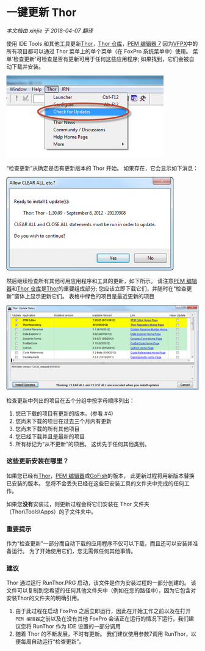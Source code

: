 ﻿一键更新 Thor
===
_本文档由 xinjie 于 2018-04-07 翻译_

使用 IDE Tools 和其他工具更新[Thor](Thor.md)，[Thor 仓库](Thor_repository.md)，[PEM 编辑器 7](https://github.com/VFPX/PEMEditor) 因为[VFPX](https://github.com/VFPX)中的所有项目都可以通过 Thor 菜单上的单个菜单（在 FoxPro 系统菜单中）使用。 菜单'检查更新'可检查是否有更新可用于任何这些应用程序; 如果找到，它们会被自动下载并安装。

![](Images/Thor_One-Cick_Update_image_4.png)

“检查更新”从确定是否有更新版本的 Thor 开始。 如果存在，它会显示如下消息：

![](Images/Thor_One-Cick_Update_SNAGHTML17f44631.png)

然后继续检查所有其他可用应用程序和工具的更新，如下所示。 请注意[PEM 编辑器](https://github.com/VFPX/PEMEditor)和[Thor 仓库](Thor_repository.md)是[Thor](Thor.md)的重要组成部分; 您应该立即下载它们，并随时在“检查更新”窗体上显示更新它们。 表格中绿色的项目是最近更新的项目

![](Images/Thor_One-Cick_Update_SNAGHTML1f1f7c63.png)

检查更新中列出的项目在五个分组中按字母顺序列出：

1.  您已下载的项目有更新的版本。(参看 #4)
2.  您尚未下载的项目在过去三个月内有更新
3.  您尚未下载的所有其他项目
4.  您已经下载并且是最新的项目
5.  所有标记为“从不更新”的项目。 这优先于任何其他类别。

### 这些更新安装在哪里？

如果您已经有[Thor](Thor.md)，[PEM 编辑器](https://github.com/VFPX/PEMEditor)或[GoFish](https://github.com/mattslay/GoFish)的版本， 此更新过程将用新版本替换已安装的版本。 您将不会丢失已经在这些已安装工具的文件夹中完成的任何工作。

如果您**没有**安装过，则更新过程会将它们安装在 Thor 文件夹（Thor\Tools\Apps）的子文件夹中。

### 重要提示

作为“检查更新”一部分而自动下载的应用程序不仅可以下载，而且还可以安装并准备运行。 为了开始使用它们，您无需做任何其他事情。

### 建议

Thor 通过运行 RunThor.PRG 启动，该文件是作为安装过程的一部分创建的。 该文件可以复制到您希望的任何其他文件夹中（例如在您的路径中），因为它包含对安装Thor的文件夹的明确引用。

1.  由于此过程在启动 FoxPro 之后立即运行，因此在开始工作之前以及在打开`PEM 编辑器`之前以及在没有其他 FoxPro 会话正在运行的情况下运行，我们建议您将 RunThor 作为 IDE 设置的一部分调用
2.  随着 Thor 的不断发展，不时有更新。 我们建议使用参数7调用 RunThor，以便每周自动运行“检查更新”。
